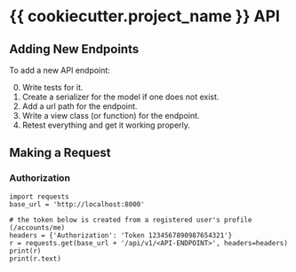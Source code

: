 # {{ cookiecutter.project_name }} API

## Adding New Endpoints

To add a new API endpoint:

0. Write tests for it.
1. Create a serializer for the model if one does not exist.
2. Add a url path for the endpoint.
3. Write a view class (or function) for the endpoint.
4. Retest everything and get it working properly.

## Making a Request

### Authorization

```
import requests
base_url = 'http://localhost:8000'

# the token below is created from a registered user's profile (/accounts/me)
headers = {'Authorization': 'Token 1234567890987654321'}
r = requests.get(base_url + '/api/v1/<API-ENDPOINT>', headers=headers)
print(r)
print(r.text)
```
